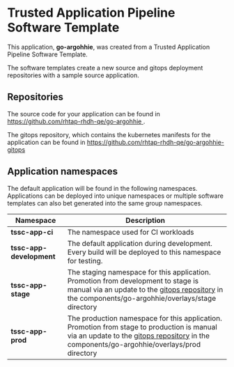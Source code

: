# Trusted Application Pipeline Software Template

This application, **go-argohhie**, was created from a Trusted Application Pipeline Software Template.

The software templates create a new source and gitops deployment repositories with a sample source application. 

## Repositories

The source code for your application can be found in [https://github.com/rhtap-rhdh-qe/go-argohhie ](https://github.com/rhtap-rhdh-qe/go-argohhie ).
 
The gitops repository, which contains the kubernetes manifests for the application can be found in 
[https://github.com/rhtap-rhdh-qe/go-argohhie-gitops ](https://github.com/rhtap-rhdh-qe/go-argohhie-gitops ) 

## Application namespaces 

The default application will be found in the following namespaces. Applications can be deployed into unique namespaces or multiple software templates can also bet generated into the same group namespaces.  

|  Namespace   |  Description   |  
| -------- | -------- |
| **tssc-app-ci** | The namespace used for CI workloads |
| **tssc-app-development** | The default application during development. Every build will be deployed to this namespace for testing. |
| **tssc-app-stage** | The staging namespace for this application. Promotion from development to stage is manual via an update to the [gitops repository](https://github.com/rhtap-rhdh-qe/go-argohhie-gitops ) in the components/go-argohhie/overlays/stage directory |
| **tssc-app-prod** | The production namespace for this application. Promotion from stage to production is manual via an update to the [gitops repository](https://github.com/rhtap-rhdh-qe/go-argohhie-gitops ) in the components/go-argohhie/overlays/prod directory |